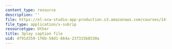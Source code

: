 ```yaml
---
content_type: resource
description: ''
file: https://ol-ocw-studio-app-production.s3.amazonaws.com/courses/14-01sc-principles-of-microeconomics-fall-2011/4f91d3591f6b58d1864a237315b8530a_RFTa52F8YZ0.vtt
file_type: application/x-subrip
resourcetype: Other
title: 3play caption file
uid: 4f91d359-1f6b-58d1-864a-237315b8530a
---
```

